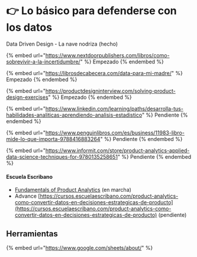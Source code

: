 # 👉 Lo básico para defenderse con los datos

Data Driven Design - La nave nodriza (hecho)

{% embed url="https://www.nextdoorpublishers.com/libros/como-sobrevivir-a-la-incertidumbre/" %}
Empezado
{% endembed %}

{% embed url="https://librosdecabecera.com/data-para-mi-madre/" %}
Empezado
{% endembed %}

{% embed url="https://productdesigninterview.com/solving-product-design-exercises" %}
Empezado
{% endembed %}

{% embed url="https://www.linkedin.com/learning/paths/desarrolla-tus-habilidades-analiticas-aprendiendo-analisis-estadistico" %}
Pendiente
{% endembed %}

{% embed url="https://www.penguinlibros.com/es/business/11983-libro-mide-lo-que-importa-9788416883264" %}
Pendiente
{% endembed %}

{% embed url="https://www.informit.com/store/product-analytics-applied-data-science-techniques-for-9780135258651" %}
Pendiente
{% endembed %}

#### Escuela Escribano

* [Fundamentals of Product Analytics](https://cursos.escuelaescribano.com/view/courses/curso-de-fundamentos-de-product-analytics) (en marcha)
* Advance [https://cursos.escuelaescribano.com/product-analytics-como-convertir-datos-en-decisiones-estrategicas-de-producto](https://cursos.escuelaescribano.com/product-analytics-como-convertir-datos-en-decisiones-estrategicas-de-producto) (pendiente)

## Herramientas

{% embed url="https://www.google.com/sheets/about/" %}

